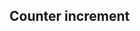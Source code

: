 ## Counter increment

<!-- <values.counterIncrement> -->
<!-- </values.counterIncrement> -->

<!-- <variants.counterIncrement> -->
<!-- </variants.counterIncrement> -->